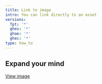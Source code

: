 ```yaml
---
title: Link to image
intro: You can link directly to an asset
versions:
  fpt: '*'
  ghes: '*'
  ghae: '*'
  ghec: '*'
type: how_to
---
```


## Expand your mind

[View image](/assets/images/_fixtures/screenshot.png)
